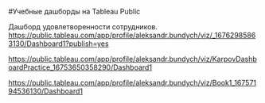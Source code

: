 #Учебные дашборды на Tableau Public

Дашборд удовлетворенности сотрудников.
https://public.tableau.com/app/profile/aleksandr.bundych/viz/_16762985863130/Dashboard1?publish=yes

https://public.tableau.com/app/profile/aleksandr.bundych/viz/KarpovDashboardPractice_16753650358290/Dashboard1

https://public.tableau.com/app/profile/aleksandr.bundych/viz/Book1_16757194536130/Dashboard1